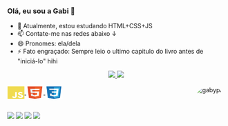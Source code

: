 ### Olá, eu sou a Gabi 👋

- 💬 Atualmente, estou estudando HTML+CSS+JS
- 📫 Contate-me nas redes abaixo ↓
- 😄 Pronomes: ela/dela
- ⚡ Fato engraçado: Sempre leio o ultimo capitulo do livro antes de "iniciá-lo" hihi

<div align="center">
  <a href="https://github.com/Anagabys">
  <img height="150em" src="https://github-readme-stats.vercel.app/api?username=Anagabys&show_icons=true&theme=bear&include_all_commits=true&count_private=true"/>
  <img height="150em" src="https://github-readme-stats.vercel.app/api/top-langs/?username=Anagabys&layout=compact&langs_count=7&theme=bear"/>
</div>
  
  <div style="display: inline_block"><br>
  <img align="center" alt="Rafa-Js" height="30" width="40" src="https://raw.githubusercontent.com/devicons/devicon/master/icons/javascript/javascript-plain.svg">
  <img align="center" alt="Rafa-HTML" height="30" width="40" src="https://raw.githubusercontent.com/devicons/devicon/master/icons/html5/html5-original.svg">
  <img align="center" alt="Rafa-CSS" height="30" width="40" src="https://raw.githubusercontent.com/devicons/devicon/master/icons/css3/css3-original.svg">
  <!--<img align="center" alt="Rafa-React" height="30" width="40" src="https://raw.githubusercontent.com/devicons/devicon/master/icons/react/react-original.svg">-->
  <img align="right" alt="gabypic" height="190" style="border-radius:90px;"      src="https://media.discordapp.net/attachments/372406506269704197/963591043964604516/gabypic.png?width=369&height=369">
    
</div>

</div>
  
   ##
  
  <div> 
 
  <a href="https://instagram.com/anna_gabisouza" target="_blank"><img src="https://img.shields.io/badge/-Instagram-%23E4405F?style=for-the-badge&logo=instagram&logoColor=white" target="_blank"></a>
 <a href="https://discord.com/channels/@me" target="_blank"><img src="https://img.shields.io/badge/Discord-7289DA?style=for-the-badge&logo=discord&logoColor=white" target="_blank"></a> 
  <a href = "mailto:anagabis961@gmail.com"><img src="https://img.shields.io/badge/Gmail-D14836?style=for-the-badge&logo=gmail&logoColor=white" target="_blank"></a>
  <a href="https://www.linkedin.com/in/anagabis/" target="_blank"><img src="https://img.shields.io/badge/-LinkedIn-%230077B5?style=for-the-badge&logo=linkedin&logoColor=white" target="_blank"></a> 
  
  </div>
